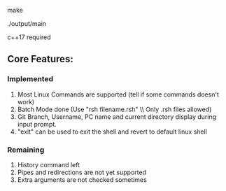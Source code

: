 make

./output/main

c++17 required

<h2>Core Features:</h2>

<h3>Implemented</h3>
 <ol>
   <li>Most Linux Commands are supported (tell if some commands doesn't work)</li>
   <li>Batch Mode done (Use "rsh filename.rsh" \\ Only .rsh files allowed)</li>
   <li>Git Branch, Username, PC name and current directory display during input prompt.</li>
 <li>"exit" can be used to exit the shell and revert to default linux shell</li>
 </ol>
 
 <h3>Remaining</h3>
  <ol>
   <li>History command left</li>
   <li>Pipes and redirections are not yet supported</li>
   <li>Extra arguments are not checked sometimes</li>
  </ol>

